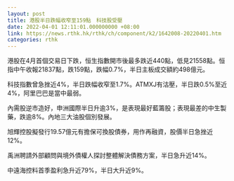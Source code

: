 ```yaml
---
layout: post
title: 港股半日跌幅收窄至159點　科技股受壓
date: 2022-04-01 12:11:01.000000000 +08:00
link: https://news.rthk.hk/rthk/ch/component/k2/1642008-20220401.htm
categories: rthk
---
```


港股在4月首個交易日下跌，恒生指數開市後最多跌近440點，低見21558點。恒指中午收報21837點，跌159點，跌幅0.7%，半日主板成交額約498億元。

科技指數曾急挫近4%，半日跌幅收窄至1.7%。ATMXJ有沽壓，半日跌0.5%至近4%，阿里巴巴是當中最弱。

內需股逆市造好，申洲國際半日升逾3%，是表現最好藍籌股；表現最差的中生製藥，跌逾8%。內地三大油股個別發展。

旭輝控股擬發行19.57億元有擔保可換股債券，用作再融資，股價半日急挫近12%。

禹洲聘請外部顧問與境外債權人探討整體解決債務方案，半日急升近14%。

中遠海控料首季盈利急升近79%，半日大升近9%。
